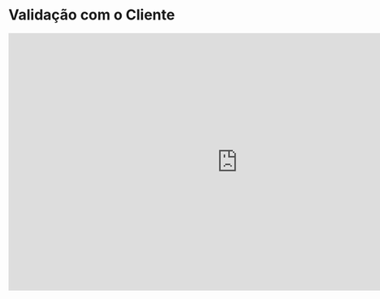 # Validação com o Cliente

<iframe width="901" height="507" src="https://drive.google.com/file/d/1M24ZwRImOTJ8H43rRax1qCPmFNG1Aigl/view" title="Vídeo da validação com o cliente Unidade 03 Requisitos" frameborder="0" allow="accelerometer; autoplay; clipboard-write; encrypted-media; gyroscope; picture-in-picture" allowfullscreen></iframe>
